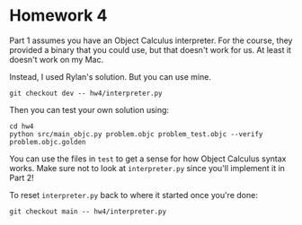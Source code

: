 # Homework 4

Part 1 assumes you have an Object Calculus interpreter. For the course, they provided a binary that you could use, but that doesn't work for us. At least it doesn't work on my Mac.

Instead, I used Rylan's solution. But you can use mine.

    git checkout dev -- hw4/interpreter.py

Then you can test your own solution using:

    cd hw4
    python src/main_objc.py problem.objc problem_test.objc --verify problem.objc.golden

You can use the files in `test` to get a sense for how Object Calculus syntax works. Make sure not to look at `interpreter.py` since you'll implement it in Part 2!

To reset `interpreter.py` back to where it started once you're done:

    git checkout main -- hw4/interpreter.py
